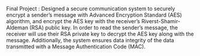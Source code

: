 Final Project : Designed a secure communication system to securely encrypt a sender’s message with Advanced Encryption Standard (AES) algorithm, and encrypt the AES key with the receiver’s Riverst-Shamir-Aldeman (RSA) public key. In order to read the sender’s message, the receiver will use their RSA private key to decrypt the AES key along with the message. Additionally, the system ensures data integrity of the data transmitted with a Message Authentication Code (MAC).
